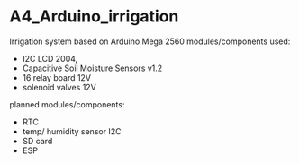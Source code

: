 # A4_Arduino_irrigation
Irrigation system based on Arduino Mega 2560
modules/components used:
- I2C LCD 2004, 
- Capacitive Soil Moisture Sensors v1.2
- 16 relay board 12V
- solenoid valves 12V

planned modules/components:
- RTC
- temp/ humidity sensor I2C
- SD card
- ESP
